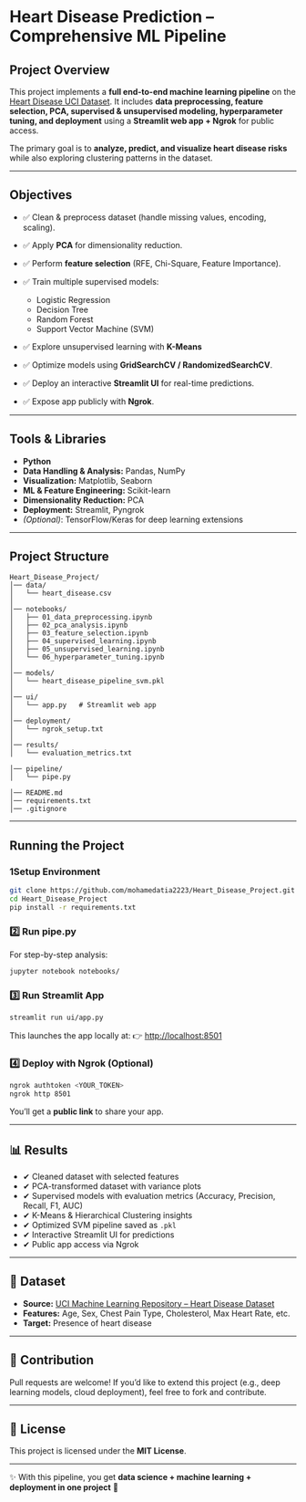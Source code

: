 # Heart Disease Prediction – Comprehensive ML Pipeline

##  Project Overview

This project implements a **full end-to-end machine learning pipeline** on the [Heart Disease UCI Dataset](https://archive.ics.uci.edu/ml/datasets/heart+Disease).
It includes **data preprocessing, feature selection, PCA, supervised & unsupervised modeling, hyperparameter tuning, and deployment** using a **Streamlit web app + Ngrok** for public access.

The primary goal is to **analyze, predict, and visualize heart disease risks** while also exploring clustering patterns in the dataset.

---

## Objectives

* ✅ Clean & preprocess dataset (handle missing values, encoding, scaling).
* ✅ Apply **PCA** for dimensionality reduction.
* ✅ Perform **feature selection** (RFE, Chi-Square, Feature Importance).
* ✅ Train multiple supervised models:

  * Logistic Regression
  * Decision Tree
  * Random Forest
  * Support Vector Machine (SVM)
* ✅ Explore unsupervised learning with **K-Means**
* ✅ Optimize models using **GridSearchCV / RandomizedSearchCV**.
* ✅ Deploy an interactive **Streamlit UI** for real-time predictions.
* ✅ Expose app publicly with **Ngrok**.

---

## Tools & Libraries

* **Python** 
* **Data Handling & Analysis:** Pandas, NumPy
* **Visualization:** Matplotlib, Seaborn
* **ML & Feature Engineering:** Scikit-learn
* **Dimensionality Reduction:** PCA
* **Deployment:** Streamlit, Pyngrok
* *(Optional)*: TensorFlow/Keras for deep learning extensions

---

## Project Structure

```
Heart_Disease_Project/
│── data/
│   └── heart_disease.csv
│
│── notebooks/
│   ├── 01_data_preprocessing.ipynb
│   ├── 02_pca_analysis.ipynb
│   ├── 03_feature_selection.ipynb
│   ├── 04_supervised_learning.ipynb
│   ├── 05_unsupervised_learning.ipynb
│   └── 06_hyperparameter_tuning.ipynb
│
│── models/
│   └── heart_disease_pipeline_svm.pkl
│
│── ui/
│   └── app.py   # Streamlit web app
│
│── deployment/
│   └── ngrok_setup.txt
│
│── results/
│   └── evaluation_metrics.txt

│── pipeline/
│   └── pipe.py

│── README.md
│── requirements.txt
│── .gitignore
```

---

## Running the Project

### 1️Setup Environment

```bash
git clone https://github.com/mohamedatia2223/Heart_Disease_Project.git
cd Heart_Disease_Project
pip install -r requirements.txt
```

### 2️⃣ Run pipe.py

For step-by-step analysis:

```bash
jupyter notebook notebooks/
```

### 3️⃣ Run Streamlit App

```bash
streamlit run ui/app.py
```

This launches the app locally at:
👉 [http://localhost:8501](http://localhost:8501)

### 4️⃣ Deploy with Ngrok (Optional)

```bash
ngrok authtoken <YOUR_TOKEN>
ngrok http 8501
```

You’ll get a **public link** to share your app.

---

## 📊 Results

* ✔ Cleaned dataset with selected features
* ✔ PCA-transformed dataset with variance plots
* ✔ Supervised models with evaluation metrics (Accuracy, Precision, Recall, F1, AUC)
* ✔ K-Means & Hierarchical Clustering insights
* ✔ Optimized SVM pipeline saved as `.pkl`
* ✔ Interactive Streamlit UI for predictions
* ✔ Public app access via Ngrok

---

## 📘 Dataset

* **Source:** [UCI Machine Learning Repository – Heart Disease Dataset](https://archive.ics.uci.edu/ml/datasets/heart+Disease)
* **Features:** Age, Sex, Chest Pain Type, Cholesterol, Max Heart Rate, etc.
* **Target:** Presence of heart disease

---

## 🤝 Contribution

Pull requests are welcome! If you’d like to extend this project (e.g., deep learning models, cloud deployment), feel free to fork and contribute.

---

## 📜 License

This project is licensed under the **MIT License**.

---

✨ With this pipeline, you get **data science + machine learning + deployment in one project** 🚀
